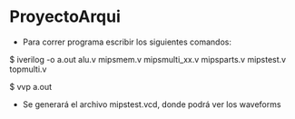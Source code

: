 # ProyectoArqui

* Para correr programa escribir los siguientes comandos:

$ iverilog -o a.out alu.v mipsmem.v mipsmulti_xx.v mipsparts.v mipstest.v topmulti.v 

$ vvp a.out

* Se generará el archivo mipstest.vcd, donde podrá ver los waveforms
